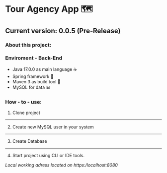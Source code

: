 # Tour Agency App 🗺
## Current version: 0.0.5 (Pre-Release)
### **About this project:**


### Enviroment  - Back-End 
- Java 17.0.0 as main language ☕
- Spring framework 🍃
- Maven 3 as build tool 🔨
- MySQL for data 📊

### How - to - use:
1) Clone project
---
2) Create new MySQL user in your system
---
3) Create Database
---
4) Start project using CLI or IDE tools.

*Local working adress located on https:/localhost:8080*
